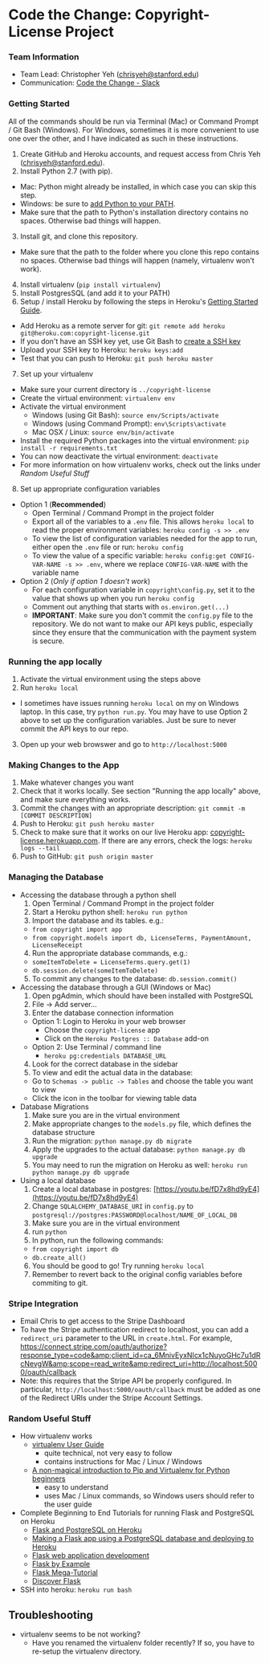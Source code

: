 Code the Change: Copyright-License Project
=======

### Team Information
  * Team Lead: Christopher Yeh (chrisyeh@stanford.edu)
  * Communication: [Code the Change - Slack](http://codethechange.slack.com)


### Getting Started
All of the commands should be run via Terminal (Mac) or Command Prompt / Git Bash (Windows). For Windows, sometimes it is more convenient to use one over the other, and I have indicated as such in these instructions.

1. Create GitHub and Heroku accounts, and request access from Chris Yeh (chrisyeh@stanford.edu).
2. Install Python 2.7 (with pip).
  * Mac: Python might already be installed, in which case you can skip this step.
  * Windows: be sure to [add Python to your PATH](http://superuser.com/questions/143119/how-to-add-python-to-the-windows-path).
  * Make sure that the path to Python's installation directory contains no spaces. Otherwise bad things will happen.
3. Install git, and clone this repository.
  * Make sure that the path to the folder where you clone this repo contains no spaces. Otherwise bad things will happen (namely, virtualenv won't work).
4. Install virtualenv (`pip install virtualenv`)
5. Install PostgresSQL (and add it to your PATH)
6. Setup / install Heroku by following the steps in Heroku's [Getting Started Guide](https://devcenter.heroku.com/articles/getting-started-with-python).
  * Add Heroku as a remote server for git: `git remote add heroku git@heroku.com:copyright-license.git`
  * If you don't have an SSH key yet, use Git Bash to [create a SSH key](https://confluence.atlassian.com/bitbucketserver/creating-ssh-keys-776639788.html)
  * Upload your SSH key to Heroku: `heroku keys:add`
  * Test that you can push to Heroku: `git push heroku master`
7. Set up your virtualenv
  * Make sure your current directory is `../copyright-license`
  * Create the virtual environment: `virtualenv env`
  * Activate the virtual environment
    * Windows (using Git Bash): `source env/Scripts/activate`
    * Windows (using Command Prompt): `env\Scripts\activate`
    * Mac OSX / Linux: `source env/bin/activate`
  * Install the required Python packages into the virtual environment: `pip install -r requirements.txt`
  * You can now deactivate the virtual environment: `deactivate`
  * For more information on how virtualenv works, check out the links under *Random Useful Stuff*
8. Set up appropriate configuration variables
  * Option 1 (__Recommended__)
    * Open Terminal / Command Prompt in the project folder
    * Export all of the variables to a `.env` file. This allows `heroku local` to read the proper environment variables: `heroku config -s >> .env`
    * To view the list of configuration variables needed for the app to run, either open the `.env` file or run: `heroku config`
    * To view the value of a specific variable: `heroku config:get CONFIG-VAR-NAME -s >> .env`, where we replace `CONFIG-VAR-NAME` with the variable name
  * Option 2 (_Only if option 1 doesn't work_)
    * For each configuration variable in `copyright\config.py`, set it to the value that shows up when you run `heroku config`
    * Comment out anything that starts with `os.environ.get(...)`
    * __IMPORTANT__: Make sure you don't commit the `config.py` file to the repository. We do not want to make our API keys public, especially since they ensure that the communication with the payment system is secure.


### Running the app locally
1. Activate the virtual environment using the steps above
2. Run `heroku local`
  * I sometimes have issues running `heroku local` on my on Windows laptop. In this case, try `python run.py`. You may have to use Option 2 above to set up the configuration variables. Just be sure to never commit the API keys to our repo.
3. Open up your web browswer and go to `http://localhost:5000`


### Making Changes to the App
1. Make whatever changes you want
2. Check that it works locally. See section "Running the app locally" above, and make sure everything works.
3. Commit the changes with an appropriate description: `git commit -m [COMMIT DESCRIPTION]`
4. Push to Heroku: `git push heroku master`
5. Check to make sure that it works on our live Heroku app: [copyright-license.herokuapp.com](http://copyright-license.herokuapp.com/). If there are any errors, check the logs: `heroku logs --tail`
6. Push to GitHub: `git push origin master`


### Managing the Database
* Accessing the database through a python shell
  1. Open Terminal / Command Prompt in the project folder
  2. Start a Heroku python shell: `heroku run python`
  3. Import the database and its tables. e.g.:
    * `from copyright import app`
    * `from copyright.models import db, LicenseTerms, PaymentAmount, LicenseReceipt`
  4. Run the appropriate database commands, e.g.:
    * `someItemToDelete = LicenseTerms.query.get(1)`
    * `db.session.delete(someItemToDelete)`
  5. To commit any changes to the database: `db.session.commit()`
* Accessing the database through a GUI (Windows or Mac)
  1. Open pgAdmin, which should have been installed with PostgreSQL
  2. File -> Add server...
  3. Enter the database connection information
    * Option 1: Login to Heroku in your web browser
      * Choose the `copyright-license` app
      * Click on the `Heroku Postgres :: Database` add-on
    * Option 2: Use Terminal / command line
      * `heroku pg:credentials DATABASE_URL`
  4. Look for the correct database in the sidebar
  5. To view and edit the actual data in the database:
    * Go to `Schemas -> public -> Tables` and choose the table you want to view
    * Click the icon in the toolbar for viewing table data
* Database Migrations
  1. Make sure you are in the virtual environment
  2. Make appropriate changes to the `models.py` file, which defines the database structure
  3. Run the migration: `python manage.py db migrate`
  4. Apply the upgrades to the actual database: `python manage.py db upgrade`
  5. You may need to run the migration on Heroku as well: `heroku run python manage.py db upgrade`
* Using a local database
  1. Create a local database in postgres: [https://youtu.be/fD7x8hd9yE4](https://youtu.be/fD7x8hd9yE4)
  2. Change `SQLALCHEMY_DATABASE_URI` in `config.py` to  `postgresql://postgres:PASSWORD@localhost/NAME_OF_LOCAL_DB`
  3. Make sure you are in the virtual environment
  4. run `python`
  5. In python, run the following commands:
    * `from copyright import db`
    * `db.create_all()`
  6. You should be good to go! Try running `heroku local`
  7. Remember to revert back to the original config variables before commiting to git.


### Stripe Integration
* Email Chris to get access to the Stripe Dashboard
* To have the Stripe authentication redirect to localhost, you can add a `redirect_uri` parameter to the URL in `create.html`. For example, https://connect.stripe.com/oauth/authorize?response_type=code&amp;client_id=ca_6MnivEyxNIcx1cNuyoGHc7u1dRcNevgW&amp;scope=read_write&amp;redirect_uri=http://localhost:5000/oauth/callback
* Note: this requires that the Stripe API be properly configured. In particular, `http://localhost:5000/oauth/callback` must be added as one of the Redirect URIs under the Stripe Account Settings.


### Random Useful Stuff
* How virtualenv works
  * [virtualenv User Guide](https://virtualenv.readthedocs.org/en/latest/userguide.html)
    * quite technical, not very easy to follow
    * contains instructions for Mac / Linux / Windows
  * [A non-magical introduction to Pip and Virtualenv for Python beginners](http://www.dabapps.com/blog/introduction-to-pip-and-virtualenv-python/)
    * easy to understand
    * uses Mac / Linux commands, so Windows users should refer to the user guide
* Complete Beginning to End Tutorials for running Flask and PostgreSQL on Heroku
  * [Flask and PostgreSQL on Heroku](http://blog.y3xz.com/blog/2012/08/16/flask-and-postgresql-on-heroku)
  * [Making a Flask app using a PostgreSQL database and deploying to Heroku](http://blog.sahildiwan.com/posts/flask-and-postgresql-app-deployed-on-heroku/)
  * [Flask web application development](http://www.vertabelo.com/blog/technical-articles/web-app-development-with-flask-sqlalchemy-bootstrap-introduction)
  * [Flask by Example](https://realpython.com/blog/python/flask-by-example-part-1-project-setup/)
  * [Flask Mega-Tutorial](http://blog.miguelgrinberg.com/post/the-flask-mega-tutorial-part-i-hello-world)
  * [Discover Flask](https://github.com/realpython/discover-flask)
* SSH into heroku: `heroku run bash`


## Troubleshooting
* virtualenv seems to be not working?
  * Have you renamed the virtualenv folder recently? If so, you have to re-setup the virtualenv directory.